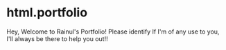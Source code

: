 # html.portfolio
Hey, Welcome to Rainul's Portfolio! Please identify If I'm of any use to you, I'll always be there to help you out!!

